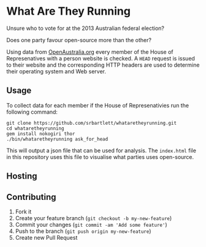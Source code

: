 # What Are They Running

Unsure who to vote for at the 2013 Australian federal election?

Does one party favour open-source more than the other?

Using data from [OpenAustralia.org][] every member of the House of Represenatives
with a person website is checked. A `HEAD` request is issued to their website and
the corresponding HTTP headers are used to determine their operating system and Web server.

[OpenAustralia.org]: http://www.openaustralia.org/

## Usage

To collect data for each member if the House of Represenativies run the following
command:

    git clone https://github.com/srbartlett/whataretheyrunning.git
    cd whataretheyrunning
    gem install nokogiri thor
    ./bin/whataretheyrunning ask_for_head

This will output a json file that can be used for analysis. The `index.html`
file in this repository uses this file to visualise what parties uses open-source.

## Hosting


## Contributing

1. Fork it
2. Create your feature branch (`git checkout -b my-new-feature`)
3. Commit your changes (`git commit -am 'Add some feature'`)
4. Push to the branch (`git push origin my-new-feature`)
5. Create new Pull Request


